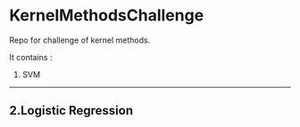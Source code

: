 # KernelMethodsChallenge
Repo for challenge of kernel methods. 


It contains :

1. SVM
-------
2.Logistic Regression
----------------------
